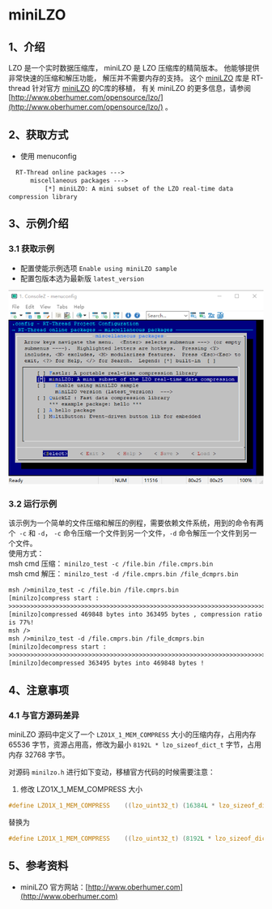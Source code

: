 # miniLZO

## 1、介绍

LZO 是一个实时数据压缩库， miniLZO 是 LZO 压缩库的精简版本。 他能够提供非常快速的压缩和解压功能， 解压并不需要内存的支持。 这个 [miniLZO](https://github.com/RT-Thread-packages/miniLZO) 库是 RT-thread 针对官方 [miniLZO](http://www.oberhumer.com/opensource/lzo/) 的C库的移植， 有关 miniLZO 的更多信息，请参阅 [http://www.oberhumer.com/opensource/lzo/](http://www.oberhumer.com/opensource/lzo/) 。

## 2、获取方式

- 使用 menuconfig
```
  RT-Thread online packages --->
      miscellaneous packages --->
          [*] miniLZO: A mini subset of the LZO real-time data compression library
```

## 3、示例介绍

### 3.1 获取示例

- 配置使能示例选项 `Enable using miniLZO sample`
- 配置包版本选为最新版 `latest_version`

![](./doc/image/minilzo.png)

### 3.2 运行示例
该示例为一个简单的文件压缩和解压的例程，需要依赖文件系统，用到的命令有两个` -c` 和 `-d`， `-c` 命令压缩一个文件到另一个文件，`-d` 命令解压一个文件到另一个文件。   
使用方式：  
msh cmd 压缩： `minilzo_test -c /file.bin /file.cmprs.bin`  
msh cmd 解压： `minilzo_test -d /file.cmprs.bin /file_dcmprs.bin`  

    msh />minilzo_test -c /file.bin /file.cmprs.bin
    [minilzo]compress start : >>>>>>>>>>>>>>>>>>>>>>>>>>>>>>>>>>>>>>>>>>>>>>>>>>>>>>>>>>>>>>>>>>>>>>>>
    [minilzo]compressed 469848 bytes into 363495 bytes , compression ratio is 77%!
    msh />
    msh />minilzo_test -d /file.cmprs.bin /file_dcmprs.bin
    [minilzo]decompress start : >>>>>>>>>>>>>>>>>>>>>>>>>>>>>>>>>>>>>>>>>>>>>>>>>>>>>>>>>>>>>>>>>>>>>>>>
    [minilzo]decompressed 363495 bytes into 469848 bytes !

## 4、注意事项

### 4.1 与官方源码差异

  miniLZO 源码中定义了一个 `LZO1X_1_MEM_COMPRESS` 大小的压缩内存，占用内存 65536 字节，资源占用高，修改为最小 `8192L * lzo_sizeof_dict_t` 字节，占用内存 32768 字节。

  对源码 `minilzo.h` 进行如下变动，移植官方代码的时候需要注意：

  1. 修改 LZO1X_1_MEM_COMPRESS 大小
  ```C
#define LZO1X_1_MEM_COMPRESS    ((lzo_uint32_t) (16384L * lzo_sizeof_dict_t))
  ```
替换为
  ```C
#define LZO1X_1_MEM_COMPRESS    ((lzo_uint32_t) (8192L * lzo_sizeof_dict_t))
  ```

## 5、参考资料

- miniLZO 官方网站：[http://www.oberhumer.com](http://www.oberhumer.com)

